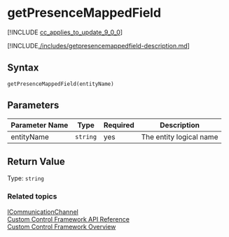 # getPresenceMappedField

[!INCLUDE [cc_applies_to_update_9_0_0](../../../../includes/cc_applies_to_update_9_0_0.md)]

[!INCLUDE[./includes/getpresencemappedfield-description.md](./includes/getpresencemappedfield-description.md)]

## Syntax

`getPresenceMappedField(entityName)`

## Parameters

| Parameter Name|Type|Required|Description|
| ------------- |----|--------|-----------|
|entityName|`string`|yes|The entity logical name|

## Return Value
Type: `string`


### Related topics

[ICommunicationChannel](../icommunicationchannel.md)<br />
[Custom Control Framework API Reference](../index.md)<br />
[Custom Control Framework Overview](../../custom-control-framework-overview.md)<br />
